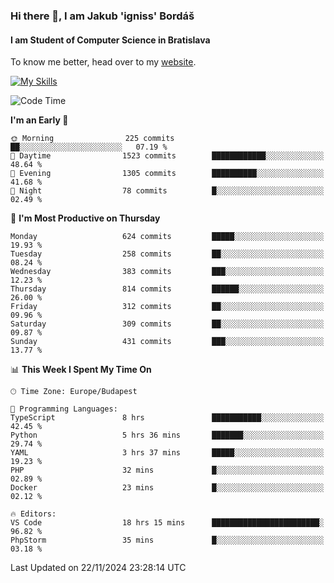 ### Hi there 👋, I am Jakub 'igniss' Bordáš

#### I am Student of Computer Science in Bratislava
To know me better, head over to my [website](https://bordas.sk).

[![My Skills](https://skillicons.dev/icons?i=js,html,css,figma,svelte,java,kotlin,python,postgresql,typescript,nest,nodejs)](https://bordas.sk)


<!--START_SECTION:waka-->
![Code Time](http://img.shields.io/badge/Code%20Time-1%2C589%20hrs%209%20mins-blue)

**I'm an Early 🐤** 

```text
🌞 Morning                225 commits         ██░░░░░░░░░░░░░░░░░░░░░░░   07.19 % 
🌆 Daytime                1523 commits        ████████████░░░░░░░░░░░░░   48.64 % 
🌃 Evening                1305 commits        ██████████░░░░░░░░░░░░░░░   41.68 % 
🌙 Night                  78 commits          █░░░░░░░░░░░░░░░░░░░░░░░░   02.49 % 
```
📅 **I'm Most Productive on Thursday** 

```text
Monday                   624 commits         █████░░░░░░░░░░░░░░░░░░░░   19.93 % 
Tuesday                  258 commits         ██░░░░░░░░░░░░░░░░░░░░░░░   08.24 % 
Wednesday                383 commits         ███░░░░░░░░░░░░░░░░░░░░░░   12.23 % 
Thursday                 814 commits         ██████░░░░░░░░░░░░░░░░░░░   26.00 % 
Friday                   312 commits         ██░░░░░░░░░░░░░░░░░░░░░░░   09.96 % 
Saturday                 309 commits         ██░░░░░░░░░░░░░░░░░░░░░░░   09.87 % 
Sunday                   431 commits         ███░░░░░░░░░░░░░░░░░░░░░░   13.77 % 
```


📊 **This Week I Spent My Time On** 

```text
🕑︎ Time Zone: Europe/Budapest

💬 Programming Languages: 
TypeScript               8 hrs               ███████████░░░░░░░░░░░░░░   42.45 % 
Python                   5 hrs 36 mins       ███████░░░░░░░░░░░░░░░░░░   29.74 % 
YAML                     3 hrs 37 mins       █████░░░░░░░░░░░░░░░░░░░░   19.23 % 
PHP                      32 mins             █░░░░░░░░░░░░░░░░░░░░░░░░   02.89 % 
Docker                   23 mins             █░░░░░░░░░░░░░░░░░░░░░░░░   02.12 % 

🔥 Editors: 
VS Code                  18 hrs 15 mins      ████████████████████████░   96.82 % 
PhpStorm                 35 mins             █░░░░░░░░░░░░░░░░░░░░░░░░   03.18 % 
```


 Last Updated on 22/11/2024 23:28:14 UTC
<!--END_SECTION:waka-->
